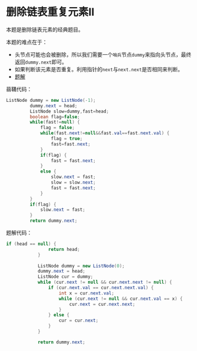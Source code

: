 # 删除链表重复元素Ⅱ

本题是删除链表元素的经典题目。

本题的难点在于：

- 头节点可能也会被删除，所以我们需要一个`哨兵`节点`dummy`来指向头节点，最终返回`dummy.next`即可。
- 如果判断该元素是否重复。利用指针的`next`与`next.next`是否相同来判断。
- [题解](https://leetcode-cn.com/problems/remove-duplicates-from-sorted-list-ii/solution/shan-chu-pai-xu-lian-biao-zhong-de-zhong-oayn/)

蒻鞲代码：

```java
ListNode dummy = new ListNode(-1);
		 dummy.next = head;
		 ListNode slow=dummy,fast=head;
		 boolean flag=false;
		 while(fast!=null) {
			 flag = false;
			 while(fast.next!=null&&fast.val==fast.next.val) {
				 flag = true;
				 fast=fast.next;
			 }
			 if(flag) {
				 fast = fast.next;
			 }
			 else {
				 slow.next = fast;
				 slow = slow.next;
				 fast = fast.next;
			 }
		 }
		 if(flag) {
			 slow.next = fast;
		 }
		 return dummy.next;
```



题解代码：

```java
if (head == null) {
	            return head;
	        }
	        
	        ListNode dummy = new ListNode(0);
	        dummy.next = head;
	        ListNode cur = dummy;
	        while (cur.next != null && cur.next.next != null) {
	            if (cur.next.val == cur.next.next.val) {
	                int x = cur.next.val;
	                while (cur.next != null && cur.next.val == x) {
	                    cur.next = cur.next.next;
	                }
	            } else {
	                cur = cur.next;
	            }
	        }

	        return dummy.next;
```

